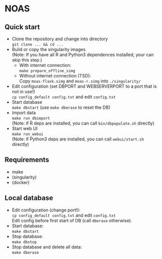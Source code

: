 
# NOAS 

## Quick start

  * Clone the repository and change into directory  
     `git clone ... && cd ...`
  * Build or copy the singularity images  
    (Note: If you have all R and Python3 dependences installed, your can
     skip this step.)
    * With internet connection:  
      `make prepare_offline_simg`
    * Without internet connection (TSD):  
      Copy `moas-flask.simg` and `moas-r.simg` into `./singularity/`
  * Edit configuration (set DBPORT and WEBSERVERPORT to a port that is not in use!)  
     `cp config_default config.txt` and edit `config.txt`
  * Start database  
    `make dbstart` (use `make dberase` to reset the DB)
  * Import data  
    `make run_dbimport`  
    (Note: if R deps are installed, you can call `bin/dbpopulate.sh` directly)
  * Start web UI  
    `make run_webui`  
    (Note: if Python3 deps are installed, you can call `webui/start.sh` directly)

## Requirements
  * make
  * (singularity)
  * (docker)

## Local database

  * Edit configuration (change port!):  
    `cp config_default config.txt` and edit `config.txt`  
    Edit config before first start of DB (call `dberase` otherwise).
  * Start database:  
    `make dbstart`
  * Stop database:  
    `make dbstop`
  * Stop database and delete all data:  
    `make dberase`
